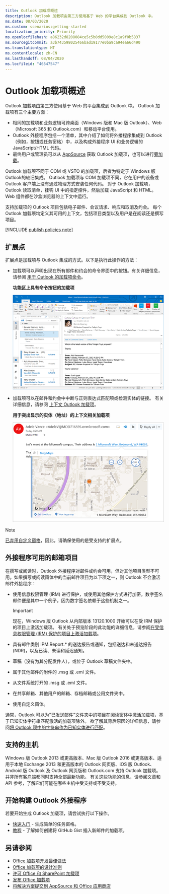 ```yaml
---
title: Outlook 加载项概述
description: Outlook 加载项由第三方使用基于 Web 的平台集成到 Outlook 中。
ms.date: 08/03/2020
ms.custom: scenarios:getting-started
localization_priority: Priority
ms.openlocfilehash: a86232d8208084ce5c5b0dd5009e8c1a9f0b5837
ms.sourcegitcommit: a3b743598025466bad19177e0ba9ca94ea66d490
ms.translationtype: HT
ms.contentlocale: zh-CN
ms.lasthandoff: 08/04/2020
ms.locfileid: "46547547"
---
```

# <a name="outlook-add-ins-overview"></a>Outlook 加载项概述

Outlook 加载项由第三方使用基于 Web 的平台集成到 Outlook 中。 Outlook 加载项有三个主要方面：

- 相同的加载项和业务逻辑可跨桌面（Windows 版和 Mac 版 Outlook）、Web（Microsoft 365 和 Outlook.com）和移动平台使用。
- Outlook 外接程序包括一个清单，其中介绍了如何将外接程序集成到 Outlook（例如，按钮或任务窗格）中，以及构成外接程序 UI 和业务逻辑的 JavaScript/HTML 代码。
- 最终用户或管理员可以从 [AppSource](https://appsource.microsoft.com) 获取 Outlook 加载项，也可以进行[旁加载](sideload-outlook-add-ins-for-testing.md)。

Outlook 加载项不同于 COM 或 VSTO 的加载项，后者为特定于 Windows 版 Outlook的较旧集成。 Outlook 加载项与 COM 加载项不同，它在用户的设备或 Outlook 客户端上没有通过物理方式安装任何代码。 对于 Outlook 加载项，Outlook 读取清单，挂钩 UI 中的指定控件，然后加载 JavaScript 和 HTML。 Web 组件都在沙盒浏览器的上下文中运行。

支持加载项的 Outlook 项目包括电子邮件、会议请求、响应和取消及约会。 每个 Outlook 加载项均定义其可用的上下文，包括项目类型以及用户是在阅读还是撰写项目。

[!INCLUDE [publish policies note](../includes/note-publish-policies.md)]

## <a name="extension-points"></a>扩展点

扩展点是加载项与 Outlook 集成的方式。以下是执行此操作的方法：

- 加载项可以声明出现在所有邮件和约会的命令界面中的按钮。有关详细信息，请参阅 [用于 Outlook 的加载项命令](add-in-commands-for-outlook.md)。

    **功能区上具有命令按钮的加载项**

    ![加载项命令无 UI 形状](../images/uiless-command-shape.png)

- 加载项可以在邮件和约会中中断与正则表达式匹配项或检测实体的链接。 有关详细信息，请参阅 [上下文 Outlook 加载项](contextual-outlook-add-ins.md)。

    **用于突出显示的实体（地址）的上下文相关加载项**

    ![在卡片中显示上下文相关应用程序](../images/outlook-detected-entity-card.png)

> [!NOTE]
> [已弃用自定义窗格](https://developer.microsoft.com/outlook/blogs/make-your-add-ins-available-in-the-office-ribbon/)，因此，请确保使用的是受支持的扩展点。

## <a name="mailbox-items-available-to-add-ins"></a>外接程序可用的邮箱项目

在撰写或阅读时，Outlook 外接程序对邮件或约会可用，但对其他项目类型不可用。如果撰写或阅读窗体中的当前邮件项目为以下项之一，则 Outlook 不会激活邮件外接程序：

- 使用信息权限管理 (IRM) 进行保护，或使用其他保护方式进行加密。数字签名邮件便是其中一个例子，因为数字签名依赖于这些机制之一。

  > [!IMPORTANT]
  > 现在，Windows 版 Outlook 从内部版本 13120.1000 开始可以在受 IRM 保护的项目上激活加载项。 有关处于预览阶段的此功能的详细信息，请参阅[在受信息权限管理 (IRM) 保护的项目上激活加载项](../reference/objectmodel/preview-requirement-set/outlook-requirement-set-preview.md#add-in-activation-on-items-protected-by-information-rights-management-irm)。

- 具有邮件类别 IPM.Report.* 的送达报告或通知，包括送达和未送达报告 (NDR)，以及已读、未读和延迟通知。

- 草稿（没有为其分配发件人），或位于 Outlook 草稿文件夹中。

- 属于其他邮件的附件的 .msg 或 .eml 文件。

- 从文件系统打开的 .msg 或 .eml 文件。

- 在共享邮箱、其他用户的邮箱、存档邮箱或公用文件夹中。

- 使用自定义窗体。

通常，Outlook 可以为"已发送邮件"文件夹中的项目在阅读窗体中激活加载项，基于已知实体字符串匹配激活的加载项除外。 欲了解其背后原因的详细信息，请参阅[将 Outlook 项中的字符串作为已知实体进行匹配](match-strings-in-an-item-as-well-known-entities.md)。

## <a name="supported-hosts"></a>支持的主机

Windows 版 Outlook 2013 或更高版本、Mac 版 Outlook 2016 或更高版本、适用于本地 Exchange 2013 和更高版本的 Outlook 网页版、iOS 版 Outlook、Android 版 Outlook 及 Outlook 网页版和 Outlook.com 支持 Outlook 加载项。 并非所有[客户端](../reference/requirement-sets/outlook-api-requirement-sets.md#requirement-sets-supported-by-exchange-servers-and-outlook-clients)都同时支持全部最新功能。 有关这些功能的信息，请参阅文章和 API 参考，了解它们可能在哪些主机中受支持或不受支持。


## <a name="get-started-building-outlook-add-ins"></a>开始构建 Outlook 外接程序

若要开始生成 Outlook 加载项，请尝试执行以下操作。

- [快速入门](../quickstarts/outlook-quickstart.md) - 生成简单的任务窗格。
- [教程](../tutorials/outlook-tutorial.md) - 了解如何创建将 GitHub Gist 插入新邮件的加载项。


## <a name="see-also"></a>另请参阅

- [Office 加载项开发最佳做法](../concepts/add-in-development-best-practices.md)
- [Office 加载项的设计准则](../design/add-in-design.md)
- [许可 Office 和 SharePoint 加载项](/office/dev/store/license-your-add-ins)
- [发布 Office 加载项](../publish/publish.md)
- [将解决方案提交到 AppSource 和 Office 应用商店](/office/dev/store/submit-to-the-office-store)
